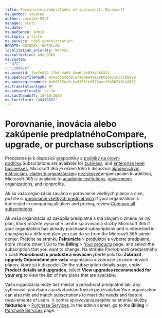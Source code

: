 ```yaml
---
title: Porovnanie predplatného od spoločnosti Microsoft
ms.author: cmcatee
author: cmcatee-MSFT
manager: scotv
ms.date: ''
ms.audience: Admin
ms.topic: article
ms.service: o365-administration
ROBOTS: NOINDEX, NOFOLLOW
localization_priority: Normal
ms.collection: Adm_O365
ms.custom:
- "472"
- "1500026"
ms.assetid: faefe872-1fb6-4a0d-8ea6-3c034a484351
ms.openlocfilehash: 0542cc6cbd9ca7a8d0845e2866be831631c8e389
ms.sourcegitcommit: beb9715ac0c8e8333fef6764ecd346b7401a2612
ms.translationtype: MT
ms.contentlocale: sk-SK
ms.lasthandoff: 10/10/2020
ms.locfileid: "48416582"
---
```

# <a name="compare-upgrade-or-purchase-subscriptions"></a><span data-ttu-id="2cfd8-102">Porovnanie, inovácia alebo zakúpenie predplatného</span><span class="sxs-lookup"><span data-stu-id="2cfd8-102">Compare, upgrade, or purchase subscriptions</span></span>
  
<span data-ttu-id="2cfd8-103">Predplatné je k dispozícii [pre](https://www.microsoft.com/microsoft-365/business/compare-all-microsoft-365-business-products?tab=2&rtc=1)podniky a [podniky na úrovni podniku](https://www.microsoft.com/microsoft-365/enterprise/compare-office-365-plans?rtc=1).</span><span class="sxs-lookup"><span data-stu-id="2cfd8-103">Subscriptions are available for [business](https://www.microsoft.com/microsoft-365/business/compare-all-microsoft-365-business-products?tab=2&rtc=1), and [enterprise level businesses](https://www.microsoft.com/microsoft-365/enterprise/compare-office-365-plans?rtc=1).</span></span> <span data-ttu-id="2cfd8-104">Microsoft 365 je okrem toho k dispozícii [akademickým inštitúciám](https://www.microsoft.com/microsoft-365/academic/compare-office-365-education-plans?rtc=1&activetab=tab%3aprimaryr1), [vládnym organizáciám](https://www.microsoft.com/microsoft-365/government/compare-office-365-government-plans?rtc=1)a [neziskovým](https://www.microsoft.com/microsoft-365/nonprofit/office-365-nonprofit-plans-and-pricing?&rtc=1&activetab=tab%3aprimaryr1)organizáciám.</span><span class="sxs-lookup"><span data-stu-id="2cfd8-104">In addition, Microsoft 365 is available to [academic institutions](https://www.microsoft.com/microsoft-365/academic/compare-office-365-education-plans?rtc=1&activetab=tab%3aprimaryr1), [government organizations](https://www.microsoft.com/microsoft-365/government/compare-office-365-government-plans?rtc=1), and [nonprofits](https://www.microsoft.com/microsoft-365/nonprofit/office-365-nonprofit-plans-and-pricing?&rtc=1&activetab=tab%3aprimaryr1).</span></span>
  
<span data-ttu-id="2cfd8-105">Ak sa vaša organizácia zaujíma o porovnanie všetkých plánov a cien, pozrite si [porovnanie všetkých predplatných](https://www.microsoft.com/microsoft-365/enterprise/compare-office-365-plans?rtc=1).</span><span class="sxs-lookup"><span data-stu-id="2cfd8-105">If your organization is interested in comparing all plans and pricing, review [Compare all subscriptions](https://www.microsoft.com/microsoft-365/enterprise/compare-office-365-plans?rtc=1).</span></span>
  
<span data-ttu-id="2cfd8-106">Ak vaša organizácia už zakúpila predplatné a má záujem o zmenu na iný plán, ktorý môžete vykonať v centre spravovania služby Microsoft 365.</span><span class="sxs-lookup"><span data-stu-id="2cfd8-106">If your organization has already purchased subscriptions and is interested in changing to a different plan you can do so from the Microsoft 365 admin center.</span></span> <span data-ttu-id="2cfd8-107">Prejdite na stránku **Fakturácia** \> [produktov](https://go.microsoft.com/fwlink/p/?linkid=842054) a vyberte predplatné, ktoré chcete zmeniť.</span><span class="sxs-lookup"><span data-stu-id="2cfd8-107">Go to the **Billing** \> [Your products](https://go.microsoft.com/fwlink/p/?linkid=842054) page, and select the subscription that you want to change.</span></span> <span data-ttu-id="2cfd8-108">Na stránke Podrobnosti predplatného v časti **Podrobnosti o produkte a inovácie**vyberte položku **Zobraziť upgrady Odporúčané pre vašu** organizáciu a zobrazte zoznam nových plánov, ktoré sú k dispozícii.</span><span class="sxs-lookup"><span data-stu-id="2cfd8-108">On the subscription details page, under **Product details and upgrades**, select **View upgrades recommended for your org** to view the list of new plans that are available.</span></span>
  
<span data-ttu-id="2cfd8-109">Vaša organizácia môže tiež miešať a priraďovať predplatné tak, aby vyhovovali potrebám a požiadavkám funkcií používateľov.</span><span class="sxs-lookup"><span data-stu-id="2cfd8-109">Your organization can also mix and match subscriptions to meet the needs and feature requirements of users.</span></span> <span data-ttu-id="2cfd8-110">V centre spravovania prejdite na stránku služby **fakturácie** \> [Purchase Services](https://go.microsoft.com/fwlink/p/?linkid=868433) .</span><span class="sxs-lookup"><span data-stu-id="2cfd8-110">In the admin center, go to the **Billing** \> [Purchase Services](https://go.microsoft.com/fwlink/p/?linkid=868433) page.</span></span> 